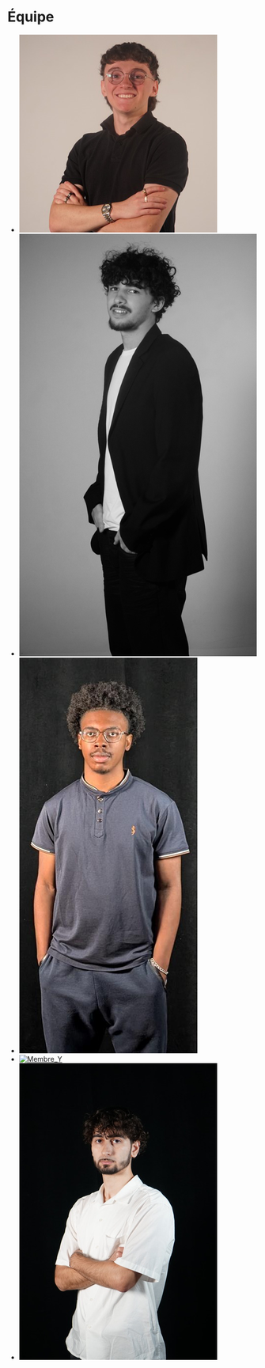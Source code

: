# Équipe

<!-- Présentation des rôles et responsabilités de chacun des membres de l'équipe -->

* [![Matis](medias/matis.png)](matis.png)
* [![Tristan](medias/tristan.jfif)](tristan.jfif)
* [![Daniel](medias/daniel.jfif)](daniel.jfif)
* [![Membre_Y]( https://fakeimg.pl/400x400?text=Y)](membre_y/)
* [![Yavuz](medias/yavuz.jpg)](yavuz.jpg)

